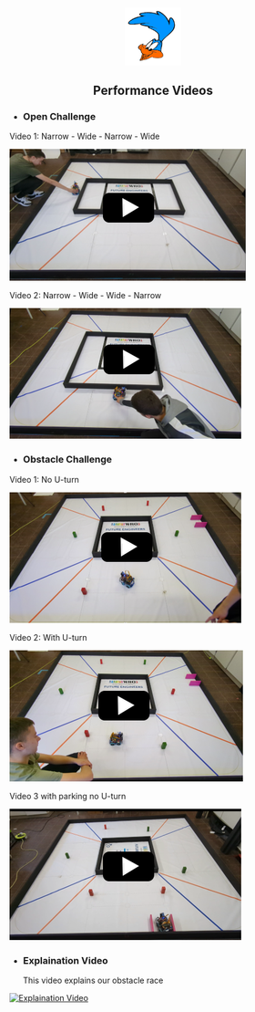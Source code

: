 <div align="center"><img src="../other/Roadrunners_log_klein_trans.png" width="20%" alt=" logo"></div>

## <div align="center">Performance Videos</div> 

- ### Open Challenge
Video 1: Narrow - Wide - Narrow - Wide

[![Open Challenge Video1](Open1.png)](https://youtu.be/o6MmGwUaCAk?si=sWz62jpoBcbhCbCM)

Video 2: Narrow - Wide - Wide - Narrow

[![Open Challenge Video2](Open2.png)](https://youtu.be/laptwTRzWzo?si=Pb4UfQdD5Fco0qD1)

- ### Obstacle Challenge

Video 1: No U-turn

[![Obstacle Challenge Video1](Obstacle2.png)](https://youtu.be/BXc-rboRti8?si=dm9C6TamQ3Nrlfux)

Video 2: With U-turn

[![Obstacle Challenge Video2](Obstacle1.png)](https://youtu.be/xWzXfCR_uqE?si=9jsWWTOr0A01JLgW)

Video 3 with parking no U-turn

[![Obstacle Challenge Video3](Obstacle3.png)](https://www.youtube.com/watch?v=kjcUSFApCdg)



- ### Explaination Video
  This video explains our obstacle race
  
[![Explaination Video](Explain.png)](https://youtu.be/l9uCbAnm-bI?si=nqA8EYk6vf6BFxaE)



